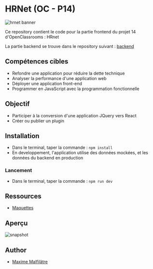# HRNet (OC - P14)

![hrnet banner](https://zupimages.net/up/23/36/gotu.png)

Ce repository contient le code pour la partie frontend du projet 14 d'OpenClassrooms : HRnet

La partie backend se trouve dans le repository suivant : [backend](https://github.com/maxew33/OC-P14-HRNet-backend)

## Compétences cibles

- Refondre une application pour réduire la dette technique
- Analyser la performance d'une application web
- Déployer une application front-end
- Programmer en JavaScript avec la programmation fonctionnelle

## Objectif

- Participer à la conversion d'une application JQuery vers React
- Créer ou publier un plugin

## Installation

- Dans le terminal, taper la commande : `npm install`
- En developpement, l'application utilise des données mockées, et les données du backend en production 

### Lancement

- Dans le terminal, taper la commande : `npm run dev`

## Ressources

-   [Maquettes](https://www.figma.com/proto/QxcgHffxtCX2uSWfHPzUZV/OC-P14---HRNet?node-id=7-41&starting-point-node-id=7%3A41)

## Aperçu

![snapshot](https://zupimages.net/up/23/37/ogo2.png)

## Author

-   [Maxime Malfilâtre](https://www.github.com/maxew33)
